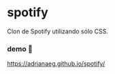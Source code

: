 # spotify
Clon de Spotify utilizando sólo CSS. 

### demo :musical_note:
https://adrianaeg.github.io/spotify/


